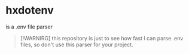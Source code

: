 # hxdotenv
is a .env file parser

> [!WARNIRG]
> this repository is just to see how fast I can parse .env files, so don't use this parser for your project.